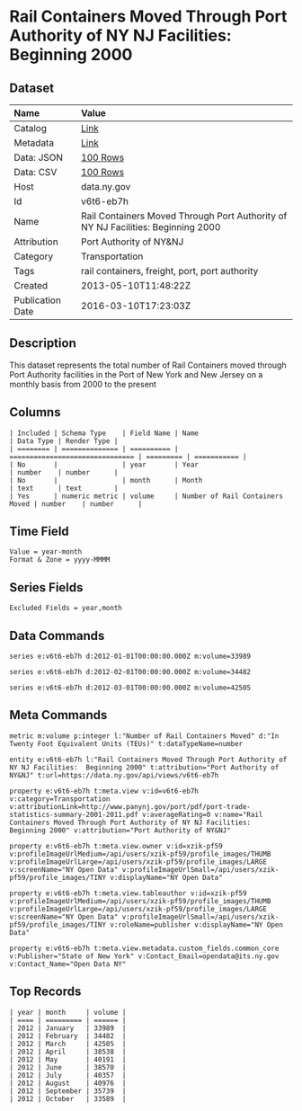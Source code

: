 # Rail Containers Moved Through Port Authority of NY NJ Facilities: Beginning 2000

## Dataset

| Name | Value |
| :--- | :---- |
| Catalog | [Link](https://catalog.data.gov/dataset/rail-containers-moved-through-port-authority-of-ny-nj-facilities-beginning-2000) |
| Metadata | [Link](https://data.ny.gov/api/views/v6t6-eb7h) |
| Data: JSON | [100 Rows](https://data.ny.gov/api/views/v6t6-eb7h/rows.json?max_rows=100) |
| Data: CSV | [100 Rows](https://data.ny.gov/api/views/v6t6-eb7h/rows.csv?max_rows=100) |
| Host | data.ny.gov |
| Id | v6t6-eb7h |
| Name | Rail Containers Moved Through Port Authority of NY NJ Facilities: Beginning 2000 |
| Attribution | Port Authority of NY&NJ |
| Category | Transportation |
| Tags | rail containers, freight, port, port authority |
| Created | 2013-05-10T11:48:22Z |
| Publication Date | 2016-03-10T17:23:03Z |

## Description

This dataset represents the total number of Rail Containers moved through Port Authority facilities in the Port of New York and New Jersey on a monthly basis from 2000 to the present

## Columns

```ls
| Included | Schema Type    | Field Name | Name                            | Data Type | Render Type |
| ======== | ============== | ========== | =============================== | ========= | =========== |
| No       |                | year       | Year                            | number    | number      |
| No       |                | month      | Month                           | text      | text        |
| Yes      | numeric metric | volume     | Number of Rail Containers Moved | number    | number      |
```

## Time Field

```ls
Value = year-month
Format & Zone = yyyy-MMMM
```

## Series Fields

```ls
Excluded Fields = year,month
```

## Data Commands

```ls
series e:v6t6-eb7h d:2012-01-01T00:00:00.000Z m:volume=33989

series e:v6t6-eb7h d:2012-02-01T00:00:00.000Z m:volume=34482

series e:v6t6-eb7h d:2012-03-01T00:00:00.000Z m:volume=42505
```

## Meta Commands

```ls
metric m:volume p:integer l:"Number of Rail Containers Moved" d:"In Twenty Foot Equivalent Units (TEUs)" t:dataTypeName=number

entity e:v6t6-eb7h l:"Rail Containers Moved Through Port Authority of NY NJ Facilities:  Beginning 2000" t:attribution="Port Authority of NY&NJ" t:url=https://data.ny.gov/api/views/v6t6-eb7h

property e:v6t6-eb7h t:meta.view v:id=v6t6-eb7h v:category=Transportation v:attributionLink=http://www.panynj.gov/port/pdf/port-trade-statistics-summary-2001-2011.pdf v:averageRating=0 v:name="Rail Containers Moved Through Port Authority of NY NJ Facilities:  Beginning 2000" v:attribution="Port Authority of NY&NJ"

property e:v6t6-eb7h t:meta.view.owner v:id=xzik-pf59 v:profileImageUrlMedium=/api/users/xzik-pf59/profile_images/THUMB v:profileImageUrlLarge=/api/users/xzik-pf59/profile_images/LARGE v:screenName="NY Open Data" v:profileImageUrlSmall=/api/users/xzik-pf59/profile_images/TINY v:displayName="NY Open Data"

property e:v6t6-eb7h t:meta.view.tableauthor v:id=xzik-pf59 v:profileImageUrlMedium=/api/users/xzik-pf59/profile_images/THUMB v:profileImageUrlLarge=/api/users/xzik-pf59/profile_images/LARGE v:screenName="NY Open Data" v:profileImageUrlSmall=/api/users/xzik-pf59/profile_images/TINY v:roleName=publisher v:displayName="NY Open Data"

property e:v6t6-eb7h t:meta.view.metadata.custom_fields.common_core v:Publisher="State of New York" v:Contact_Email=opendata@its.ny.gov v:Contact_Name="Open Data NY"
```

## Top Records

```ls
| year | month     | volume | 
| ==== | ========= | ====== | 
| 2012 | January   | 33989  | 
| 2012 | February  | 34482  | 
| 2012 | March     | 42505  | 
| 2012 | April     | 38538  | 
| 2012 | May       | 40191  | 
| 2012 | June      | 38570  | 
| 2012 | July      | 40357  | 
| 2012 | August    | 40976  | 
| 2012 | September | 35739  | 
| 2012 | October   | 33589  | 
```